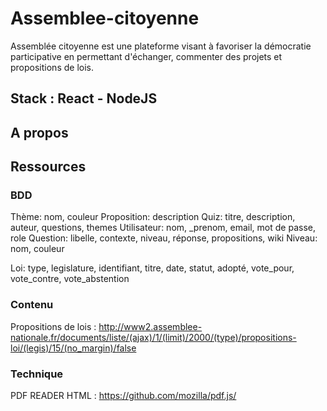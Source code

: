 # Assemblee-citoyenne

Assemblée citoyenne est une plateforme visant à favoriser la démocratie participative en permettant d'échanger, commenter des projets et propositions de lois.

## Stack : React - NodeJS

## A propos

##  Ressources

### BDD

Thème: nom, couleur
Proposition: description
Quiz: titre, description, auteur, questions, themes
Utilisateur: nom, _prenom, email, mot de passe, role
Question: libelle, contexte, niveau, réponse, propositions, wiki
Niveau: nom, couleur

Loi: type, legislature, identifiant, titre, date, statut, adopté, vote_pour, vote_contre, vote_abstention

### Contenu

Propositions de lois : http://www2.assemblee-nationale.fr/documents/liste/(ajax)/1/(limit)/2000/(type)/propositions-loi/(legis)/15/(no_margin)/false

### Technique

PDF READER HTML : https://github.com/mozilla/pdf.js/
